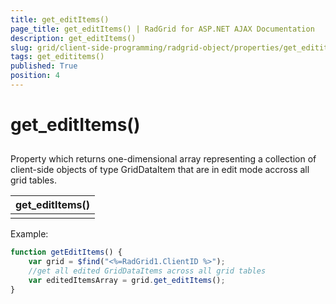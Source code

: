 ```yaml
---
title: get_editItems()
page_title: get_editItems() | RadGrid for ASP.NET AJAX Documentation
description: get_editItems()
slug: grid/client-side-programming/radgrid-object/properties/get_edititems()
tags: get_edititems()
published: True
position: 4
---
```


# get_editItems()



## 

Property which returns one-dimensional array representing a collection of client-side objects of type GridDataItem that are in edit mode accross all grid tables.


|  **get_editItems()**  |
| ------ |
||

Example:

````JavaScript
function getEditItems() {
    var grid = $find("<%=RadGrid1.ClientID %>");
    //get all edited GridDataItems across all grid tables
    var editedItemsArray = grid.get_editItems();
}
````



